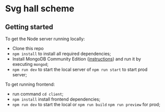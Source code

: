# Svg hall scheme

## Getting started

To get the Node server running locally:

- Clone this repo
- `npm install` to install all required dependencies;
- Install MongoDB Community Edition ([instructions](https://docs.mongodb.com/manual/installation/#tutorials)) and run it
  by executing `mongod`;
- `npm run dev` to start the local server of `npm run start` to start prod server;

To get running frontend:

- run command `cd client`;
- `npm install` install frontend dependencies;
- `npm run dev` to start the local or `npm run build` `npm run preview` for prod;
